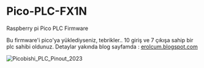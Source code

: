 # Pico-PLC-FX1N
 Raspberry pi Pico PLC Firmware

Bu firmware'i pico'ya yüklediyseniz, tebrikler.. 10 giriş ve 7 çıkışa sahip bir plc sahibi oldunuz. Detaylar yakında blog sayfamda :
[erolcum.blogspot.com](https://erolcum.blogspot.com)

![Picobishi_PLC_Pinout_2023](https://github.com/suratin27/Pico-PLC-FX1N/blob/main/my%20files/Pico_PLC_Pinout_2023.png)
 
